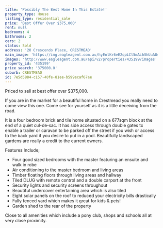 ```yaml
---
title: 'Possibly The Best Home In This Estate!'
property_type: House
listing_type: residential_sale
price: 'Best Offer Over $375,000'
rent: null
bedrooms: 4
bathrooms: 2
cars: 2
status: Sold
address: '20 Crescendo Place, CRESTMEAD'
main_image: 'https://img.eagleagent.com.au/hyEnlKr6eE2qpLCl5mAihShUuA8=/1280x854/smart/https://s3-us-west-2.amazonaws.com/eagleagent-orig/images/6821641/116901227-image-M.jpg'
images: 'http://www.eagleagent.com.au/api/v2/properties/435199/images'
property_id: '435199'
price_search: '375000.0'
suburb: CRESTMEAD
id: 7e5d5884-c157-40fe-81ee-b599ecaf67ae
---
```

Priced to sell at best offer over $375,000.

If you are in the market for a beautiful home in Crestmead you really need to come view this one. Come see for yourself as it is a little deceiving from the road.

It is a four bedroom brick and tile home situated on a 677sqm block at the end of a quiet cul-de-sac. It has side access through double gates to enable a trailer or caravan to be parked off the street if you wish or access to the back yard if you desire to put in a pool. Beautifully landscaped gardens are really a credit to the current owners.

Features Include;
*  Four good sized bedrooms with the master featuring an ensuite and walk in robe
*  Air conditioning to the master bedroom and living areas
*  Timber floating floors through living areas and hallway
*  Tiled DLUG with remote control and a double carport at the front
*  Security lights and security screens throughout
*  Beautiful undercover entertaining area which is also tiled
*  Eight solar panels on the roof to reduced your electricity bills drastically
*  Fully fenced yard which makes it great for kids & pets!
*  Garden shed to the rear of the property

Close to all amenities which include a pony club, shops and schools all at very close proximity.